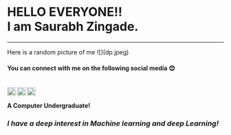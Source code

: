 <h1>HELLO EVERYONE!!
<br>
I am Saurabh Zingade.
<br></h1>
<hr>
Here is a random picture of me
![](dp.jpeg)
<h4>You can connect with me on the following social media  😊 <h4>
<br>
<a href="https://www.linkedin.com/in/saurabhzingade/">
  <img align="left" alt="My LinkdeIN" width="20px" src="https://cdn.jsdelivr.net/npm/simple-icons@v3/icons/linkedin.svg" />
</a>
<a href="https://twitter.com/Iamsz7">
  <img align="left" alt="My Twitter" width="20px" src="https://cdn.jsdelivr.net/npm/simple-icons@v3/icons/twitter.svg" />
</a>
<a href="https://www.instagram.com/iamszing/">
  <img align="left" alt="My Instagram" width="20px" src="https://cdn.jsdelivr.net/npm/simple-icons@v3/icons/instagram.svg" />
</a>
<br><br>
<B> A Computer Undergraduate!</B>
<br>
<h3><i> I have a deep interest in Machine learning and deep Learning! </i><?h3>
